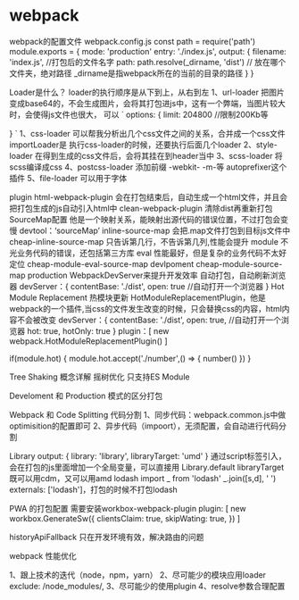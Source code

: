 # webpack

webpack的配置文件
webpack.config.js
const path = require('path')
module.exports = {
  mode: 'production'
  entry: './index.js',
  output: {
    filename: 'index.js', //打包后的文件名字
    path: path.resolve(_dirname, 'dist') // 放在哪个文件夹，绝对路径 _dirname是指webpack所在的当前的目录的路径
  }
}

Loader是什么？
loader的执行顺序是从下到上，从右到左
1、url-loader 把图片变成base64的，不会生成图片，会将其打包进js中，这有一个弊端，当图片较大时，会使得js文件也很大，
可以
`
 options: {
    limit: 204800 //限制200Kb等
  
 }
`
1、css-loader 可以帮我分析出几个css文件之间的关系，合并成一个css文件  importLoader是 执行css-loader的时候，还要执行后面几个loader
2、style-loader 在得到生成的css文件后，会将其挂在到header当中
3、scss-loader 将scss编译成css
4、postcss-loader 添加前缀 -webkit- -m-等 autoprefixer这个插件
5、file-loader 可以用于字体

plugin
html-webpack-plugin 会在打包结束后，自动生成一个html文件，并且会把打包生成的js自动引入html中
clean-webpack-plugin 清除dist再重新打包
SourceMap配置
他是一个映射关系，能映射出源代码的错误位置，不过打包会变慢
devtool：‘sourceMap’
inline-source-map 会把.map文件打包到目标js文件中
cheap-inline-source-map 只告诉第几行，不告诉第几列,性能会提升
module  不光业务代码的错误，还包括第三方库
eval 性能最好，但是复杂的业务代码不太好定位
cheap-module-eval-source-map  devlpoment
cheap-module-source-map   production
 WebpackDevServer来提升开发效率
 自动打包，自动刷新浏览器
 devServer：{
  contentBase: './dist',
  open: true  //自动打开一个浏览器
 }
 Hot Module Replacement 热模块更新
 HotModuleReplacementPlugin，他是webpack的一个插件,当css的文件发生改变的时候，只会替换css的内容，html内容不会被改变
devServer：{
  contentBase: './dist',
  open: true,  //自动打开一个浏览器
  hot: true,
  hotOnly: true
 }
plugin：[
  new webpack.HotModuleReplacementPlugin()
]

if(module.hot) {
  module.hot.accept('./number',() => {
    number()
  })
}


Tree Shaking 概念详解 摇树优化
只支持ES Module

Develoment 和 Production 模式的区分打包

Webpack 和 Code Splitting 代码分割
1、同步代码：webpack.common.js中做optimisition的配置即可
2、异步代码（impoort），无须配置，会自动进行代码分割


Library
output: {
  library: 'library',
  libraryTarget: 'umd'
}
通过script标签引入，会在打包的js里面增加一个全局变量，可以直接用 Library.default
libraryTarget 既可以用cdm，又可以用amd
lodash 
import _ from 'lodash'
 _.join([s,d], ' ')
 externals: ['lodash']，打包的时候不打包lodash

PWA 的打包配置
需要安装workbox-webpack-plugin
plugin: [
  new workbox.GenerateSw({
    clientsClaim: true,
    skipWating: true,
  })
]



historyApiFallback
只在开发环境有效，解决路由的问题

webpack 性能优化

1、跟上技术的迭代（node，npm，yarn）
2、尽可能少的模块应用loader   exclude: /node_modules/,
3、尽可能少的使用plugin
4、resolve参数合理配置



































